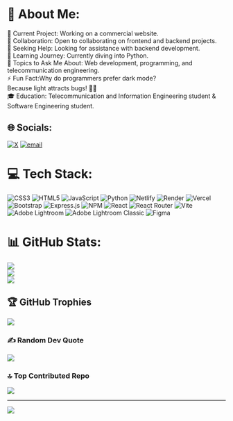 # 💫 About Me:
🔭 Current Project: Working on a commercial website. <br> 👯 Collaboration: Open to collaborating on frontend and backend projects. <br> 🤝 Seeking Help: Looking for assistance with backend development. <br> 🌱 Learning Journey: Currently diving into Python. <br> 💬 Topics to Ask Me About: Web development, programming, and telecommunication engineering. <br>⚡ Fun Fact:Why do programmers prefer dark mode?<br>Because light attracts bugs! 🐛💡<br> 🎓 Education: Telecommunication and Information Engineering student & Software Engineering student.


## 🌐 Socials:
[![X](https://img.shields.io/badge/X-black.svg?logo=X&logoColor=white)](https://x.com/ls_yrln) [![email](https://img.shields.io/badge/Email-D14836?logo=gmail&logoColor=white)](mailto:totuoma27@gmail.com) 

# 💻 Tech Stack:
![CSS3](https://img.shields.io/badge/css3-%231572B6.svg?style=for-the-badge&logo=css3&logoColor=white) ![HTML5](https://img.shields.io/badge/html5-%23E34F26.svg?style=for-the-badge&logo=html5&logoColor=white) ![JavaScript](https://img.shields.io/badge/javascript-%23323330.svg?style=for-the-badge&logo=javascript&logoColor=%23F7DF1E) ![Python](https://img.shields.io/badge/python-3670A0?style=for-the-badge&logo=python&logoColor=ffdd54) ![Netlify](https://img.shields.io/badge/netlify-%23000000.svg?style=for-the-badge&logo=netlify&logoColor=#00C7B7) ![Render](https://img.shields.io/badge/Render-%46E3B7.svg?style=for-the-badge&logo=render&logoColor=white) ![Vercel](https://img.shields.io/badge/vercel-%23000000.svg?style=for-the-badge&logo=vercel&logoColor=white) ![Bootstrap](https://img.shields.io/badge/bootstrap-%238511FA.svg?style=for-the-badge&logo=bootstrap&logoColor=white) ![Express.js](https://img.shields.io/badge/express.js-%23404d59.svg?style=for-the-badge&logo=express&logoColor=%2361DAFB) ![NPM](https://img.shields.io/badge/NPM-%23CB3837.svg?style=for-the-badge&logo=npm&logoColor=white) ![React](https://img.shields.io/badge/react-%2320232a.svg?style=for-the-badge&logo=react&logoColor=%2361DAFB) ![React Router](https://img.shields.io/badge/React_Router-CA4245?style=for-the-badge&logo=react-router&logoColor=white) ![Vite](https://img.shields.io/badge/vite-%23646CFF.svg?style=for-the-badge&logo=vite&logoColor=white) ![Adobe Lightroom](https://img.shields.io/badge/Adobe%20Lightroom-31A8FF.svg?style=for-the-badge&logo=Adobe%20Lightroom&logoColor=white) ![Adobe Lightroom Classic](https://img.shields.io/badge/Adobe%20Lightroom%20Classic-31A8FF.svg?style=for-the-badge&logo=Adobe%20Lightroom%20Classic&logoColor=white) ![Figma](https://img.shields.io/badge/figma-%23F24E1E.svg?style=for-the-badge&logo=figma&logoColor=white)
# 📊 GitHub Stats:
![](https://github-readme-stats.vercel.app/api?username=yrlnls&theme=dark&hide_border=true&include_all_commits=true&count_private=false)<br/>
![](https://github-readme-streak-stats.herokuapp.com/?user=yrlnls&theme=dark&hide_border=true)<br/>
![](https://github-readme-stats.vercel.app/api/top-langs/?username=yrlnls&theme=dark&hide_border=true&include_all_commits=true&count_private=false&layout=compact)

## 🏆 GitHub Trophies
![](https://github-profile-trophy.vercel.app/?username=yrlnls&theme=radical&no-frame=true&no-bg=false&margin-w=4)

### ✍️ Random Dev Quote
![](https://quotes-github-readme.vercel.app/api?type=vetical&theme=radical)

### 🔝 Top Contributed Repo
![](https://github-contributor-stats.vercel.app/api?username=yrlnls&limit=5&theme=dark&combine_all_yearly_contributions=true)

---
[![](https://visitcount.itsvg.in/api?id=yrlnls&icon=0&color=13)](https://visitcount.itsvg.in)

<!-- Proudly created with GPRM ( https://gprm.itsvg.in ) -->
